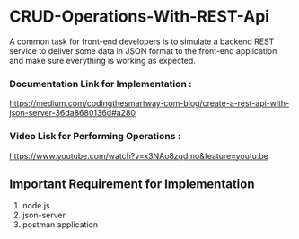 # CRUD-Operations-With-REST-Api

A common task for front-end developers is to simulate a backend REST service 
to deliver some data in JSON format to the front-end application and make sure
everything is working as expected.

### Documentation Link for Implementation : 
https://medium.com/codingthesmartway-com-blog/create-a-rest-api-with-json-server-36da8680136d#a280

### Video Lisk for Performing Operations :
https://www.youtube.com/watch?v=x3NAo8zqdmo&feature=youtu.be

## Important Requirement for Implementation
1.  node.js
2.  json-server
3.  postman application
